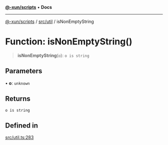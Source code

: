 [**@-xun/scripts**](../../../README.md) • **Docs**

***

[@-xun/scripts](../../../README.md) / [src/util](../README.md) / isNonEmptyString

# Function: isNonEmptyString()

> **isNonEmptyString**(`o`): `o is string`

## Parameters

• **o**: `unknown`

## Returns

`o is string`

## Defined in

[src/util.ts:283](https://github.com/Xunnamius/xscripts/blob/dc527d1504edcd9b99add252bcfe23abb9ef9d78/src/util.ts#L283)
